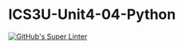 # ICS3U-Unit4-04-Python

[![GitHub's Super Linter](https://github.com/Peter-Gemmell/ICS3U-Unit4-04-Python/workflows/GitHub's%20Super%20Linter/badge.svg)](https://github.com/Peter-Gemmell/ICS3U-Unit4-04-Python/actions)
